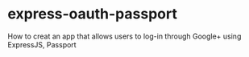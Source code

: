 # express-oauth-passport
How to creat an app that allows users to log-in through Google+ using ExpressJS, Passport
